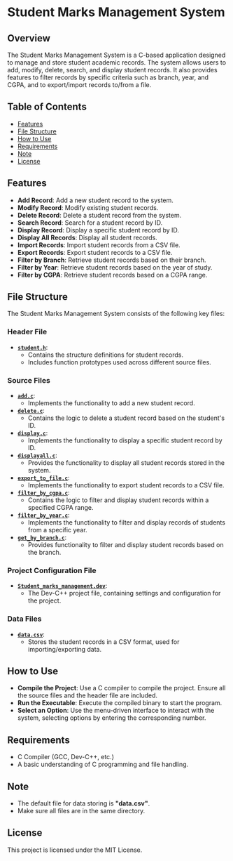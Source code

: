# Student Marks Management System

## Overview
The Student Marks Management System is a C-based application designed to manage and store student academic records. The system allows users to add, modify, delete, search, and display student records. It also provides features to filter records by specific criteria such as branch, year, and CGPA, and to export/import records to/from a file.

## Table of Contents
* [Features](/#Features)
* [File Structure](/#File-Structure)
* [How to Use](/#How-t-oUse)
* [Requirements](/#Requirements)
* [Note](/#Note)
* [License](/#License)

## Features
- **Add Record**: Add a new student record to the system.
- **Modify Record**: Modify existing student records.
- **Delete Record**: Delete a student record from the system.
- **Search Record**: Search for a student record by ID.
- **Display Record**: Display a specific student record by ID.
- **Display All Records**: Display all student records.
- **Import Records**: Import student records from a CSV file.
- **Export Records**: Export student records to a CSV file.
- **Filter by Branch**: Retrieve student records based on their branch.
- **Filter by Year**: Retrieve student records based on the year of study.
- **Filter by CGPA**: Retrieve student records based on a CGPA range.

## File Structure

The Student Marks Management System consists of the following key files:

### Header File
- **[`student.h`](/student.h)**: 
  - Contains the structure definitions for student records.
  - Includes function prototypes used across different source files.

### Source Files
- **[`add.c`](/add.c)**:
  - Implements the functionality to add a new student record.
- **[`delete.c`](/delete.c)**:
  - Contains the logic to delete a student record based on the student's ID.
- **[`display.c`](display.c)**:
  - Implements the functionality to display a specific student record by ID.
- **[`displayall.c`](/displayall.c)**:
  - Provides the functionality to display all student records stored in the system.
- **[`export_to_file.c`](/export_to_file.c)**:
  - Implements the functionality to export student records to a CSV file.
- **[`filter_by_cgpa.c`](/filter_by_cgpa.c)**:
  - Contains the logic to filter and display student records within a specified CGPA range.
- **[`filter_by_year.c`](/filter_by_year.c)**:
  - Implements the functionality to filter and display records of students from a specific year.
- **[`get_by_branch.c`](/get_by_branch.c)**:
  - Provides functionality to filter and display student records based on the branch.

### Project Configuration File
- **[`Student_marks_management.dev`](/Student_marks_management.dev)**:
  - The Dev-C++ project file, containing settings and configuration for the project.

### Data Files
- **[`data.csv`](/data.csv)**:
  - Stores the student records in a CSV format, used for importing/exporting data.

## How to Use
- **Compile the Project**: Use a C compiler to compile the project. Ensure all the source files and the header file are included.
- **Run the Executable**: Execute the compiled binary to start the program.
- **Select an Option**: Use the menu-driven interface to interact with the system, selecting options by entering the corresponding number.

## Requirements
- C Compiler (GCC, Dev-C++, etc.)
- A basic understanding of C programming and file handling.

## Note
- The default file for data storing is **"data.csv"**.
- Make sure all files are in the same directory.

## License
This project is licensed under the MIT License.
